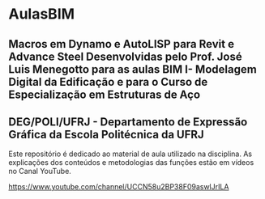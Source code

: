 # AulasBIM
Macros em Dynamo e AutoLISP para Revit e Advance Steel
Desenvolvidas pelo Prof. José Luis Menegotto para as aulas 
BIM I- Modelagem Digital da Edificação
e para o Curso de Especialização em Estruturas de Aço 
--------------------------------------------------------------------------------
 DEG/POLI/UFRJ - Departamento de Expressão Gráfica da Escola Politécnica da UFRJ
--------------------------------------------------------------------------------
Este repositório é dedicado ao material de aula utilizado na disciplina.
As explicações dos conteúdos e metodologias das funções estão em vídeos 
no Canal YouTube.

https://www.youtube.com/channel/UCCN58u2BP38F09aswlJrILA
